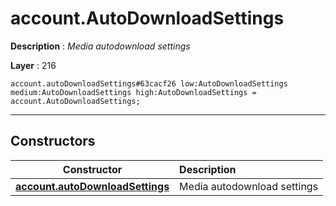 # account.AutoDownloadSettings

**Description** : *Media autodownload settings*

**Layer** : 216

```tl
account.autoDownloadSettings#63cacf26 low:AutoDownloadSettings medium:AutoDownloadSettings high:AutoDownloadSettings = account.AutoDownloadSettings;
```

---

## Constructors

| Constructor | Description |
| :---: | :--- |
| [**account.autoDownloadSettings**](constructor/account.autoDownloadSettings) | Media autodownload settings |